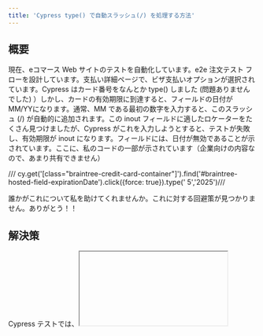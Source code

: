 ```yaml
---
title: 'Cypress type() で自動スラッシュ(/) を処理する方法'
---
```


## 概要
現在、eコマース Web サイトのテストを自動化しています。e2e 注文テスト フローを設計しています。支払い詳細ページで、ビザ支払いオプションが選択されています。Cypress はカード番号をなんとか type() しました (問題ありませんでした) ）しかし、カードの有効期限に到達すると、フィールドの日付がMM/YYになります。通常、MM である最初の数字を入力すると、このスラッシュ (/) が自動的に追加されます。この inout フィールドに適したロケーターをたくさん見つけましたが、Cypress がこれを入力しようとすると、テストが失敗し、有効期限が inout になります。フィールドには、日付が無効であることが示されています。ここに、私のコードの一部が示されています（企業向けの内容なので、あまり共有できません）

/// cy.get('[class="braintree-credit-card-container"]').find('#braintree-hosted-field-expirationDate').click({force: true}).type(' 5','2025')///

誰かがこれについて私を助けてくれませんか。これに対する回避策が見つかりません。ありがとう！！

## 解決策
Cypress テストでは、<iframe> 要素はページの残りの部分からコードをサンドボックス化するための分離されたドキュメントを作成するため、特別な処理が必要です。

最も簡単な方法は、cypress-iframe パッケージを使用することです。

```
yarn add 'cypress-iframe'

```
cypress/support/e2e.js でインポートしてパッケージをアクティブ化します。

```
import 'cypress-iframe`

```
テストでは、cy.get() の代わりに cy.iframe() を使用します。

```
cy.iframe('#braintree-hosted-field-expirationDate')
  .find('input')
  .type('0525')

cy.iframe('#braintree-hosted-field-expirationDate')
  .find('input')
  .invoke('val')
  .should('eq', '05 / 25')

```


